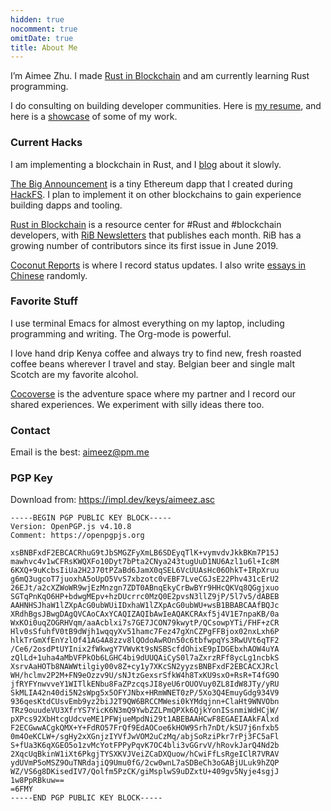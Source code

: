 ```yaml
---
hidden: true
nocomment: true
omitDate: true
title: About Me
---
```


I’m Aimee Zhu.
I made [Rust in Blockchain][rib] and 
am currently learning Rust programming.

I do consulting on building developer communities.
Here is [my resume](/resume),
and here is a [showcase](/showcase) of some of my work.

### Current Hacks

I am implementing a blockchain in Rust,
and I [blog](/posts) about it slowly.

[The Big Announcement](https://github.com/Aimeedeer/bigannouncement)
is a tiny Ethereum dapp that I created during [HackFS][hackfs].
I plan to implement it on other blockchains
to gain experience building dapps and tooling.

[Rust in Blockchain][rib] is
a resource center for #Rust and #blockchain developers,
with [RiB Newsletters][rib-news] that publishes each month.
RiB has a growing number of contributors since its first issue in June 2019.

[Coconut Reports](../../reports) is where
I record status updates.
I also write [essays in Chinese](https://newhacker.org) randomly.

[rib]: https://rustinblockchain.org/
[rib-news]: https://rustinblockchain.org/newsletters/
[hackfs]: https://hackfs.com/

### Favorite Stuff

I use terminal Emacs for almost everything on my laptop,
including programming and writing. 
The Org-mode is powerful.

I love hand drip Kenya coffee and always try to find new, fresh
roasted coffee beans wherever I travel and stay.
Belgian beer and single malt Scotch are my favorite alcohol.

[Cocoverse](https://cocoverse.com) is the adventure space
where my partner and I record our shared experiences.
We experiment with silly ideas there too.

### Contact

Email is the best: aimeez@pm.me

### PGP Key

Download from: https://impl.dev/keys/aimeez.asc

```
-----BEGIN PGP PUBLIC KEY BLOCK-----
Version: OpenPGP.js v4.10.8
Comment: https://openpgpjs.org

xsBNBFxdF2EBCACRhuG9tJbSMGZFyXmLB6SDEyqTlK+vymvdvJkkBKm7P15J
mawhvc4v1wCFRsKWQXFo10Dyt7bPta2CNya243tugUuD1NU6Azl1u6l+Ic8M
6KXQ+9uKcbsIiUa2H2J70tPZaBd6JamX0qSEL6VcUUAsHc06OhkT+IRpXruu
g6mQ3ugcoT7juoxhA5oUpO5VvS7xbzotc0vEBF7LveCGJsE22Phv431cErU2
26EJt/a2cXZWoWR9wjEzMnzgn7ZDT0ABnqEkyCrBwBYr9HHcQKVq8QGgjxuo
SGTqPnKqO6HP+bdwgMEpv+hzDUcrrc0MzQ0E2pvsN3llZ9jP/5l7v5/dABEB
AAHNHSJhaW1lZXpAcG0ubWUiIDxhaW1lZXpAcG0ubWU+wsB1BBABCAAfBQJc
XRdhBgsJBwgDAgQVCAoCAxYCAQIZAQIbAwIeAQAKCRAxf5j4V1E7npaKB/0a
WxKOi0uqZOGRHVqm/aaAcblxi7s7GE7JCON79kwytP/QCsowpYTi/FHF+zCR
Hlv0sSfuhfV0tB9dWjh1wqqyXv51hamc7Fez47gXnCZPgFFBjox02nxLxh6P
hlkTrGmXfEnYzlOf41AG4A8zzv8lQOdoAwROn50c6tbfwpqYs3RwUVt6qTF2
/Ce6/2osdPtUYInix2fWkwgY7VWvKt9sNSBScfdOhixE9pIDGEbxhAOW4uYA
zQlLd+1uha4aMbVFPkOb6LGHC4bi9dUUQAiCyS0l7aZxrzRFf8ycLg1ncbkS
XsrvAaHOTb8NAWWtilgiy00v8Z+cy1y7XKcSN2yyzsBNBFxdF2EBCACXJRcl
WH/hclmv2P2M+FN9eOzzv9U/sNJtzGexsrSfkW4h8TxKU9sxO+RsR+T4fG9O
jfRYFYnwvveY1WITlkENbu8FaZPzcqsJI8yeU6rOUOVuy0ZL8IdW8JTy/yRU
SkMLIA42n40di5N2sWpg5x5OFYJNbx+HRmWNET0zP/5Xo3Q4EmuyGdg934V9
936qesKtdCUsvEmb9yz2biJ2T9QW6BRCCMWesi0kYMdqjnn+ClaHt9WNVObn
TRz9ouudeVU3XfrYS7YicK6N3mQ9YwbZZLPmQPXk6QjkYonISsnmiWdHCjW/
pXPcs92XbHtcgUdcveME1PFWjueMpdNi29t1ABEBAAHCwF8EGAEIAAkFAlxd
F2ECGwwACgkQMX+Y+FdRO57FrQf9EdAOCoe6kHOW9Srh7nDt/kSU7j6nfxb5
0m4OeKCLW+/sgHy2xXGnjzIYVfJwVOM2uCzMq/abjSoRziPkr7rPj3FC5aFl
S+fUa3K6qXGEO5o1zvMcYotFPPyPqvK7OC4bli3vGGrvV/hRovkJarQ4Nd2b
2XqcUqBkinW1iXt6PkgjTYSXKVJVeiZCaDXQuow/hCwiFfLsRgeIClR7VRAV
ydUVmP5oMSZ9OuTNRdajiQ9Umu0fG/2cw0wnL7aSDBeCh3oGABjULuk9hZQP
WZ/VS6g8DKisedIV7/Qolfm5PzCK/giMsplwS9uDZxtU+409gv5Nyje4sgjJ
1w8PpRBkuw==
=6FMY
-----END PGP PUBLIC KEY BLOCK-----
```